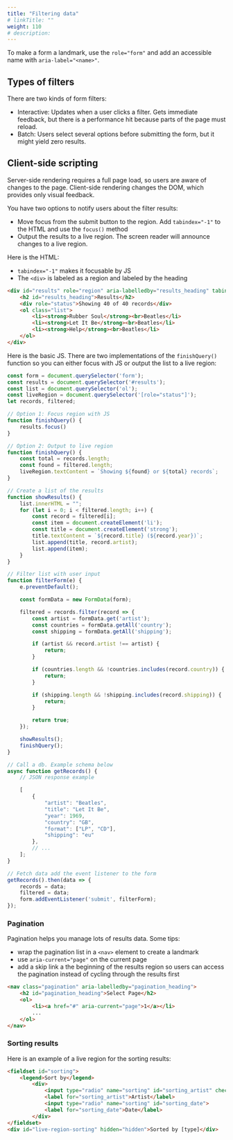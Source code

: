 ```yaml
---
title: "Filtering data"
# linkTitle: ""
weight: 110
# description:
---
```


To make a form a landmark, use the `role="form"` and add an accessible name with `aria-label="<name>"`.

## Types of filters

There are two kinds of form filters:
- Interactive: Updates when a user clicks a filter. Gets immediate feedback, but there is a performance hit because parts of the page must reload.
- Batch: Users select several options before submitting the form, but it might yield zero results.

## Client-side scripting

Server-side rendering requires a full page load, so users are aware of changes to the page. Client-side rendering changes the DOM, which provides only visual feedback.

You have two options to notify users about the filter results:
- Move focus from the submit button to the region. Add `tabindex="-1"` to the HTML and use the `focus()` method
- Output the results to a live region. The screen reader will announce changes to a live region.

Here is the HTML:
- `tabindex="-1"` makes it focusable by JS
- The `<div>` is labeled as a region and labeled by the heading

```html
<div id="results" role="region" aria-labelledby="results_heading" tabindex="-1">
    <h2 id="results_heading">Results</h2>
    <div role="status">Showing 40 of 40 records</div>
    <ol class="list">
        <li><strong>Rubber Soul</strong><br>Beatles</li>
        <li><strong>Let It Be</strong><br>Beatles</li>
        <li><strong>Help</strong><br>Beatles</li>
    </ol>
</div>
```


Here is the basic JS. There are two implementations of the `finishQuery()` function so you can either focus with JS or output the list to a live region:

```js
const form = document.querySelector('form');
const results = document.querySelector('#results');
const list = document.querySelector('ol');
const liveRegion = document.querySelector('[role="status"]');
let records, filtered;

// Option 1: Focus region with JS
function finishQuery() {
    results.focus()
}

// Option 2: Output to live region
function finishQuery() {
    const total = records.length;
    const found = filtered.length;
    liveRegion.textContent = `Showing ${found} or ${total} records`;
}

// Create a list of the results
function showResults() {
    list.innerHTML = "";
    for (let i = 0; i < filtered.length; i++) {
        const record = filtered[i];
        const item = document.createElement('li');
        const title = document.createElement('strong');
        title.textContent = `${record.title} (${record.year})`;
        list.append(title, record.artist);
        list.append(item);
    }
}

// Filter list with user input
function filterForm(e) {
    e.preventDefault();

    const formData = new FormData(form);

    filtered = records.filter(record => {
        const artist = formData.get('artist');
        const countries = formData.getAll('country');
        const shipping = formData.getAll('shipping');

        if (artist && record.artist !== artist) {
            return;
        }

        if (countries.length && !countries.includes(record.country)) {
            return;
        }

        if (shipping.length && !shipping.includes(record.shipping)) {
            return;
        }

        return true;
    });

    showResults();
    finishQuery();
}

// Call a db. Example schema below
async function getRecords() {
    // JSON response example

    [
        {
            "artist": "Beatles",
            "title": "Let It Be",
            "year": 1969,
            "country": "GB",
            "format": ["LP", "CD"],
            "shipping": "eu"
        },
        // ...
    ];
}

// Fetch data add the event listener to the form
getRecords().then(data => {
    records = data;
    filtered = data;
    form.addEventListener('submit', filterForm);
});
```

### Pagination

Pagination helps you manage lots of results data. Some tips:
- wrap the pagination list in a `<nav>` element to create a landmark
- use `aria-current="page"` on the current page
- add a skip link a the beginning of the results region so users can access the pagination instead of cycling through the results first

```html
<nav class="pagination" aria-labelledby="pagination_heading">
    <h2 id="pagination_heading">Select Page</h2>
    <ol>
        <li><a href="#" aria-current="page">1</a></li>
        ...
    </ol>
</nav>
```

### Sorting results

Here is an example of a live region for the sorting results:

```html
<fieldset id="sorting">
    <legend>Sort by</legend>
        <div>
            <input type="radio" name="sorting" id="sorting_artist" checked="checked">
            <label for="sorting_artist">Artist</label>
            <input type="radio" name="sorting" id="sorting_date">
            <label for="sorting_date">Date</label>
        </div>
</fieldset>
<div id="live-region-sorting" hidden="hidden">Sorted by [type]</div>
```